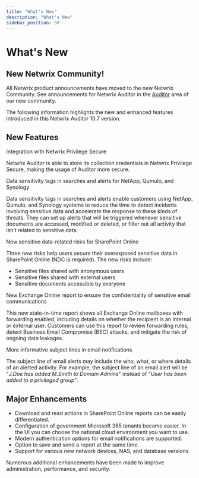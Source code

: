 ```yaml
---
title: "What's New"
description: "What's New"
sidebar_position: 30
---
```


# What's New

## New Netwrix Community!

All Netwrix product announcements have moved to the new Netwrix Community. See announcements for
Netwrix Auditor in the [Auditor](https://community.netwrix.com/c/auditor/announcements/90) area of
our new community.

The following information highlights the new and enhanced features introduced in this Netwrix
Auditor 10.7 version.

## New Features

Integration with Netwrix Privilege Secure

Netwrix Auditor is able to store its collection credentials in Netwrix Privilege Secure, making the
usage of Auditor more secure.

Data sensitivity tags in searches and alerts for NetApp, Qumulo, and Synology

Data sensitivity tags in searches and alerts enable customers using NetApp, Qumulo, and Synology
systems to reduce the time to detect incidents involving sensitive data and accelerate the response
to these kinds of threats. They can set up alerts that will be triggered whenever sensitive
documents are accessed, modified or deleted, or filter out all activity that isn’t related to
sensitive data.

New sensitive data-related risks for SharePoint Online

Three new risks help users secure their overexposed sensitive data in SharePoint Online (NDC is
required). The new risks include:

- Sensitive files shared with anonymous users
- Sensitive files shared with external users
- Sensitive documents accessible by everyone

New Exchange Online report to ensure the confidentiality of sensitive email communications

This new state-in-time report shows all Exchange Online mailboxes with forwarding enabled, including
details on whether the recipient is an internal or external user. Customers can use this report to
review forwarding rules, detect Business Email Compromise (BEC) attacks, and mitigate the risk of
ongoing data leakages.

More informative subject lines in email notifications

The subject line of email alerts may include the who, what, or where details of an alerted activity.
For example, the subject line of an email alert will be "_J.Doe has added M.Smith to Domain Admins_"
instead of "_User has been added to a privileged group_".

## Major Enhancements

- Download and read actions in SharePoint Online reports can be easily differentiated.
- Configuration of government Microsoft 365 tenants became easier. In the UI you can choose the
  national cloud environment you want to use.
- Modern authentication options for email notifications are supported.
- Option to save and send a report at the same time.
- Support for various new network devices, NAS, and database versions.

Numerous additional enhancements have been made to improve administration, performance, and
security.
